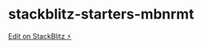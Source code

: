 # stackblitz-starters-mbnrmt

[Edit on StackBlitz ⚡️](https://stackblitz.com/edit/stackblitz-starters-mbnrmt)